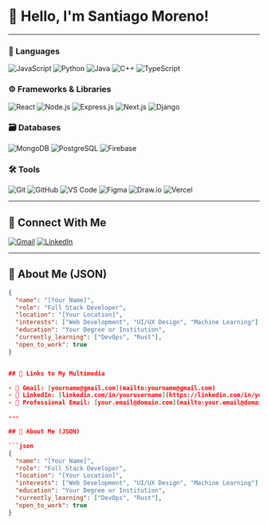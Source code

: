 # 👋 Hello, I'm Santiago Moreno!

--- 

### 🧠 Languages
![JavaScript](https://img.shields.io/badge/-JavaScript-F7DF1E?style=for-the-badge&logo=javascript&logoColor=black)
![Python](https://img.shields.io/badge/-Python-3776AB?style=for-the-badge&logo=python&logoColor=white)
![Java](https://img.shields.io/badge/-Java-007396?style=for-the-badge&logo=java&logoColor=white)
![C++](https://img.shields.io/badge/-C++-00599C?style=for-the-badge&logo=c%2b%2b&logoColor=white)
![TypeScript](https://img.shields.io/badge/-TypeScript-3178C6?style=for-the-badge&logo=typescript&logoColor=white)

### ⚙️ Frameworks & Libraries
![React](https://img.shields.io/badge/-React-20232A?style=for-the-badge&logo=react&logoColor=61DAFB)
![Node.js](https://img.shields.io/badge/-Node.js-339933?style=for-the-badge&logo=node.js&logoColor=white)
![Express.js](https://img.shields.io/badge/-Express.js-000000?style=for-the-badge&logo=express&logoColor=white)
![Next.js](https://img.shields.io/badge/-Next.js-000000?style=for-the-badge&logo=next.js&logoColor=white)
![Django](https://img.shields.io/badge/-Django-092E20?style=for-the-badge&logo=django&logoColor=white)

### 🗃️ Databases
![MongoDB](https://img.shields.io/badge/-MongoDB-47A248?style=for-the-badge&logo=mongodb&logoColor=white)
![PostgreSQL](https://img.shields.io/badge/-PostgreSQL-4169E1?style=for-the-badge&logo=postgresql&logoColor=white)
![Firebase](https://img.shields.io/badge/-Firebase-FFCA28?style=for-the-badge&logo=firebase&logoColor=black)

### 🛠️ Tools
![Git](https://img.shields.io/badge/-Git-F05032?style=for-the-badge&logo=git&logoColor=white)
![GitHub](https://img.shields.io/badge/-GitHub-181717?style=for-the-badge&logo=github&logoColor=white)
![VS Code](https://img.shields.io/badge/-VS%20Code-007ACC?style=for-the-badge&logo=visual-studio-code&logoColor=white)
![Figma](https://img.shields.io/badge/-Figma-F24E1E?style=for-the-badge&logo=figma&logoColor=white)
![Draw.io](https://img.shields.io/badge/-Draw.io-FF9900?style=for-the-badge&logo=diagrams.net&logoColor=white)
![Vercel](https://img.shields.io/badge/-Vercel-000000?style=for-the-badge&logo=vercel&logoColor=white)

---

## 🔗 Connect With Me
[![Gmail](https://img.shields.io/badge/-Email-6E6E6E?style=for-the-badge&logo=maildotru&logoColor=white)](santiago.m.lacalle@gmail.com)
[![LinkedIn](https://img.shields.io/badge/-LinkedIn-0077B5?style=for-the-badge&logo=linkedin&logoColor=white)](https://www.linkedin.com/in/santiago-moreno-lacalle-quintero-12b57528b/)

---

## 📂 About Me (JSON)

```json
{
  "name": "[Your Name]",
  "role": "Full Stack Developer",
  "location": "[Your Location]",
  "interests": ["Web Development", "UI/UX Design", "Machine Learning"],
  "education": "Your Degree or Institution",
  "currently_learning": ["DevOps", "Rust"],
  "open_to_work": true
}


## 🔗 Links to My Multimedia

- 📧 Gmail: [yourname@gmail.com](mailto:yourname@gmail.com)  
- 💼 LinkedIn: [linkedin.com/in/yourusername](https://linkedin.com/in/yourusername)  
- 📮 Professional Email: [your.email@domain.com](mailto:your.email@domain.com)

---

## 📂 About Me (JSON)

```json
{
  "name": "[Your Name]",
  "role": "Full Stack Developer",
  "location": "[Your Location]",
  "interests": ["Web Development", "UI/UX Design", "Machine Learning"],
  "education": "Your Degree or Institution",
  "currently_learning": ["DevOps", "Rust"],
  "open_to_work": true
}
